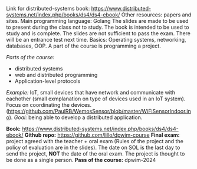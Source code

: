 Link for distributed-systems book: https://www.distributed-systems.net/index.php/books/ds4/ds4-ebook/
Other resources: papers and sites.
Main programming language: Golang
The slides are made to be used to present during the class not to study. The book is intended to be used to study and is complete. The slides are not sufficient to pass the exam.
There will be an entrance test next time.
Basics: Operating systems, networking, databases, OOP.
A part of the course is programming a project.

*Parts of the course:*
- distributed systems
- web and distributed programming
- Application-level protocols

*Example:* IoT, small devices that have network and communicate with eachother (small exmplanation on type of devices used in an IoT system). Focus on coordinating the devices. (https://github.com/PaulRB/WemosSensor/blob/master/WiFiSensorIndoor.ino).
*Goal:* being able to develop a distributed application.

**Book:** https://www.distributed-systems.net/index.php/books/ds4/ds4-ebook/
**Github repo:** https://github.com/lillo/dpwim-course
**Final exam:** project agreed with the teacher + oral exam (Rules of the project and the policy of evaluation are in the slides). The date on SOL is the last day to send the project, **NOT** the date of the oral exam. The project is thought to be done as a single person.
**Pass of the course:** dpwim-2024
